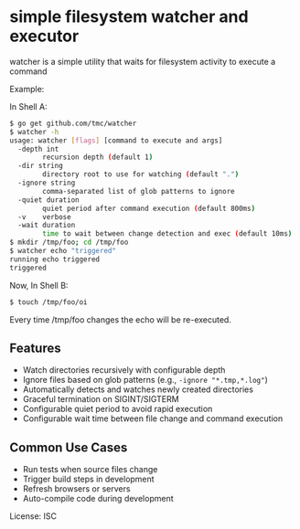 simple filesystem watcher and executor
======================================

watcher is a simple utility that waits for filesystem activity to execute a command


Example:

In Shell A:
```sh
$ go get github.com/tmc/watcher
$ watcher -h
usage: watcher [flags] [command to execute and args]
  -depth int
        recursion depth (default 1)
  -dir string
        directory root to use for watching (default ".")
  -ignore string
        comma-separated list of glob patterns to ignore
  -quiet duration
        quiet period after command execution (default 800ms)
  -v    verbose
  -wait duration
        time to wait between change detection and exec (default 10ms)
$ mkdir /tmp/foo; cd /tmp/foo
$ watcher echo "triggered"
running echo triggered
triggered
```

Now, In Shell B:
```sh
$ touch /tmp/foo/oi
```

Every time /tmp/foo changes the echo will be re-executed.

## Features

- Watch directories recursively with configurable depth
- Ignore files based on glob patterns (e.g., `-ignore "*.tmp,*.log"`)
- Automatically detects and watches newly created directories
- Graceful termination on SIGINT/SIGTERM
- Configurable quiet period to avoid rapid execution
- Configurable wait time between file change and command execution

## Common Use Cases

- Run tests when source files change
- Trigger build steps in development
- Refresh browsers or servers
- Auto-compile code during development

License: ISC